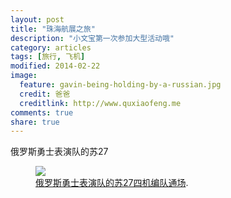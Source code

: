 ```yaml
---
layout: post
title: "珠海航展之旅"
description: "小文宝第一次参加大型活动哦"
category: articles
tags: [旅行, 飞机]
modified: 2014-02-22
image:
  feature: gavin-being-holding-by-a-russian.jpg
  credit: 爸爸
  creditlink: http://www.quxiaofeng.me
comments: true
share: true
---
```


俄罗斯勇士表演队的苏27

<figure>
	<a href="http://mil.news.sina.com.cn/nz/eyongshi/"><img src={{ site.url }}/images/su-27-01.jpg></a>
	<figcaption><a href="http://mil.news.sina.com.cn/nz/eyongshi/" title="俄罗斯勇士队官方网">俄罗斯勇士表演队的苏27四机编队通场</a>.</figcaption>
</figure>
